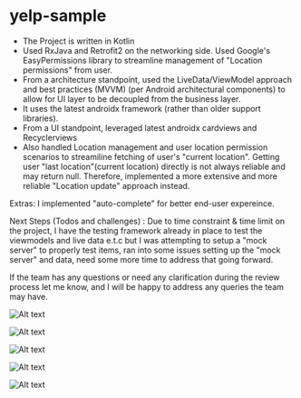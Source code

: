 # yelp-sample
* The Project is written in Kotlin 
* Used RxJava and Retrofit2 on the networking side. Used Google's EasyPermissions library to streamline management of "Location permissions" from user.
* From a architecture standpoint, used the LiveData/ViewModel approach and best practices (MVVM) (per Android architectural components) to allow for UI layer to be decoupled from the business layer. 
* It uses the latest androidx framework (rather than older support libraries).
* From a UI standpoint, leveraged latest androidx cardviews and Recyclerviews
* Also handled Location management and user location permission scenarios to streamiline fetching of user's "current location". Getting user "last location"(current location) directly is not always reliable and may return null. Therefore, implemented a more extensive and more reliable "Location update" approach instead.   

Extras: I implemented "auto-complete" for better end-user expereince.

Next Steps (Todos and challenges) : Due to time constraint & time limit on the project, I have the testing framework already in place to test the viewmodels and live data e.t.c but I was attempting to setup a "mock server" to properly test items, ran into some issues setting up the "mock server" and data, need some more time to address that going forward.

If the team has any questions or need any clarification during the review process let me know, and I will be happy to address any queries the team may have.

![Alt text](./device-2020-02-09-173305.png?raw=true "Optional Title")

![Alt text](./device-2020-02-09-165243.png?raw=true "Optional Title")

![Alt text](./device-2020-02-09-165330.png?raw=true "Optional Title")

![Alt text](./device-2020-02-09-165401.png?raw=true "Optional Title")

![Alt text](./device-2020-02-09-165505.png?raw=true "Optional Title")

